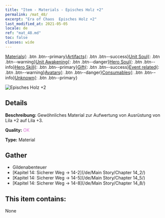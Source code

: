 ```yaml
---
title: "Item - Materials - Episches Holz +2"
permalink: /mat_48/
excerpt: "Era of Chaos  Episches Holz +2"
last_modified_at: 2021-05-05
locale: de
ref: "mat_48.md"
toc: false
classes: wide
---
```

 [Materials](/ItemsDE/){: .btn .btn--primary}[Artifacts](/ItemsDE/Artifacts/){: .btn .btn--success}[Unit Soul](/ItemsDE/UnitSoul/){: .btn .btn--warning}[Unit Awakening](/ItemsDE/UnitAwakening/){: .btn .btn--danger}[Hero Soul](/ItemsDE/HeroSoul/){: .btn .btn--info}[Hero Skill](/ItemsDE/HeroSkill/){: .btn .btn--primary}[Gift](/ItemsDE/Gift/){: .btn .btn--success}[Event related](/ItemsDE/Events/){: .btn .btn--warning}[Avatars](/ItemsDE/Avatars/){: .btn .btn--danger}[Consumables](/ItemsDE/Consumables/){: .btn .btn--info}[Unknown](/ItemsDE/Unknown/){: .btn .btn--primary}

 ![Episches Holz +2](/images/t/i_cailiao_mucai2.png)

## Details
 **Beschreibung:** Gewöhnliches Material zur Aufwertung von Ausrüstung von Lila +2 auf Lila +3.

 **Quality:** <span style="color: #DA70D6">OK</span>

 **Type:** Material

## Gather

*    Gildenabenteuer 
*    [Kapitel 14: Sicherer Weg -> 14-2](/de/Main Story/Chapter 14_2/) 
*    [Kapitel 14: Sicherer Weg -> 14-5](/de/Main Story/Chapter 14_5/) 
*    [Kapitel 14: Sicherer Weg -> 14-8](/de/Main Story/Chapter 14_8/) 

## This item contains:

  None

